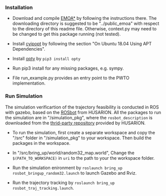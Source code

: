 



### Installation

* Download and compile [EMOA\*](https://github.com/wonderren/public_emoa) by following the instructions there. The downloading directory is suggested to be "../public_emoa" with respect to the directory of this readme file. Otherwise, context.py may need to be changed to get this package running (not tested).

* Install [cyipopt](https://cyipopt.readthedocs.io/en/stable/install.html#) by following the section "On Ubuntu 18.04 Using APT Dependencies".

* Install [opty](https://opty.readthedocs.io/en/latest/) by `pip3 install opty`

* Run pip3 install for any missing packages, e.g. sympy.

* File run_example.py provides an entry point to the PWTO implementation.


### Run Simulation

The simulation verificartion of the trajectory feasibility is conducted in ROS with gazebo, based on the [ROSbot](https://husarion.com/manuals/rosbot) from HUSARION. All the packages to run the simulation are in "/simulation_pkg", where the `rosbot_description` is downloaded from the [thrid-party repository](https://github.com/husarion/rosbot_description) provided by HUSARION.

* To run the simulation, first create a separate workspace and copy the "/src" folder in "/simulation_pkg" to your workspace. Then build the packages in the workspace.

* In "/src/bring_up/world/random32_map.world", Change the `$(PATH_TO_WORKSPACE)` in `uri` to the path to your the workspace folder.

* Run the simulation enironment by `roslaunch bring_up rosbot_bringup_random32.launch` to launch Gazebo and Rviz.

* Run the trajectory tracking by `roslaunch bring_up rosbot_traj_tracking.launch`.

